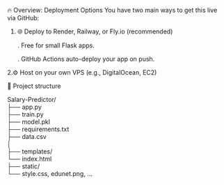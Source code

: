 🔥 Overview: Deployment Options
You have two main ways to get this live via GitHub:

1. 🌐 Deploy to Render, Railway, or Fly.io (recommended)

    . Free for small Flask apps.

    . GitHub Actions auto-deploy your app on push.

2.⚙️ Host on your own VPS (e.g., DigitalOcean, EC2)

💼 Project structure

Salary-Predictor/                                                 
├── app.py                 
├── train.py                                            
├── model.pkl                                                                
├── requirements.txt                                                            
├── data.csv                                    
│  
├── templates/                                             
    └── index.html                                              
├── static/       
     └── style.css, edunet.png, ...
